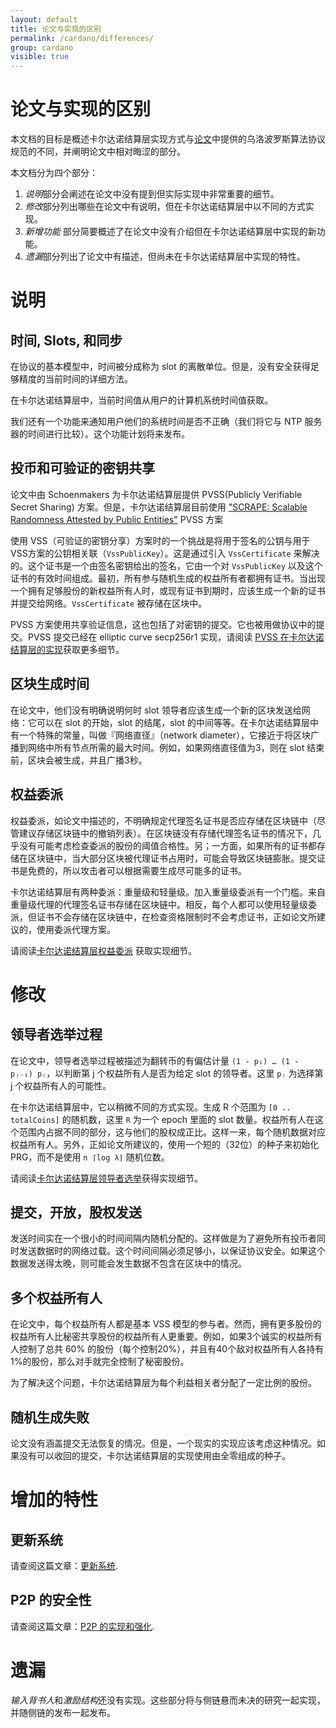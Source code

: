 ```yaml
---
layout: default
title: 论文与实现的区别
permalink: /cardano/differences/
group: cardano
visible: true
---
```

<!-- Reviewed at c4c45ce9a7a8f4aa6d88a32829755196a017f6a1 -->

# 论文与实现的区别

本文档的目标是概述卡尔达诺结算层实现方式与[论文](/glossary/#论文)中提供的乌洛波罗斯算法协议规范的不同，并阐明论文中相对晦涩的部分。

本文档分为四个部分：

1. *说明*部分会阐述在论文中没有提到但实际实现中非常重要的细节。  
2. *修改*部分列出哪些在论文中有说明，但在卡尔达诺结算层中以不同的方式实现。  
3. *新增功能* 部分简要概述了在论文中没有介绍但在卡尔达诺结算层中实现的新功能。  
4. *遗漏*部分列出了论文中有描述，但尚未在卡尔达诺结算层中实现的特性。


# 说明

## 时间, Slots, 和同步

在协议的基本模型中，时间被分成称为 slot 的离散单位。但是，没有安全获得足够精度的当前时间的详细方法。

在卡尔达诺结算层中，当前时间值从用户的计算机系统时间值获取。

我们还有一个功能来通知用户他们的系统时间是否不正确（我们将它与 NTP 服务器的时间进行比较）。这个功能计划将来发布。

## 投币和可验证的密钥共享

论文中由 Schoenmakers 为卡尔达诺结算层提供 PVSS(Publicly Verifiable Secret Sharing) 方案。但是，卡尔达诺结算层目前使用 ["SCRAPE: Scalable Randomness Attested by
Public Entities"](https://eprint.iacr.org/2017/216.pdf) PVSS 方案 

使用 VSS（可验证的密钥分享）方案时的一个挑战是将用于签名的公钥与用于VSS方案的公钥相关联（`VssPublicKey`）。这是通过引入 `VssCertificate` 来解决的。这个证书是一个由签名密钥给出的签名，它由一个对 `VssPublicKey` 以及这个证书的有效时间组成。最初，所有参与随机生成的权益所有者都拥有证书。当出现一个拥有足够股份的新权益所有人时，或现有证书到期时，应该生成一个新的证书并提交给网络。`VssCertificate` 被存储在区块中。

PVSS 方案使用共享验证信息，这也包括了对密钥的提交。它也被用做协议中的提交。PVSS 提交已经在 elliptic curve
secp256r1 实现，请阅读 [PVSS 在卡尔达诺结算层的实现](/technical/pvss/)获取更多细节。


## 区块生成时间

在论文中，他们没有明确说明何时 slot 领导者应该生成一个新的区块发送给网络：它可以在 slot 的开始，slot 的结尾，slot 的中间等等。在卡尔达诺结算层中有一个特殊的常量，叫做『网络直径』（network diameter），它接近于将区块广播到网络中所有节点所需的最大时间。例如，如果网络直径值为3，则在 slot 结束前，区块会被生成，并且广播3秒。

## 权益委派

权益委派，如论文中描述的，不明确规定代理签名证书是否应存储在区块链中（尽管建议存储区块链中的撤销列表）。在区块链没有存储代理签名证书的情况下，几乎没有可能考虑检查委派的股份的阈值合格性。另；一方面，如果所有的证书都存储在区块链中，当大部分区块被代理证书占用时，可能会导致区块链膨胀。提交证书是免费的，所以攻击者可以根据需要生成尽可能多的证书。

卡尔达诺结算层有两种委派：重量级和轻量级。加入重量级委派有一个门槛。来自重量级代理的代理签名证书存储在区块链中。相反，每个人都可以使用轻量级委派，但证书不会存储在区块链中，在检查资格限制时不会考虑证书，正如论文所建议的，使用委派代理方案。

请阅读[卡尔达诺结算层权益委派]((/technical/delegation/)) 获取实现细节。


# 修改

## 领导者选举过程

在论文中，领导者选举过程被描述为翻转币的有偏估计量 `(1 - p₁) … (1 - pⱼ₋₁) pⱼ`，以判断第 j 个权益所有人是否为给定 slot 的领导者。这里 `pⱼ` 为选择第 j 个权益所有人的可能性。

在卡尔达诺结算层中，它以稍微不同的方式实现。生成 R 个范围为 `[0 .. totalCoins]` 的随机数，这里 `R` 为一个 epoch 里面的 slot 数量。权益所有人在这个范围内占据不同的部分，这与他们的股权成正比。这样一来，每个随机数据对应权益所有人。另外，正如论文所建议的，使用一个短的（32位）的种子来初始化 PRG，而不是使用 `n ⌈log λ⌉` 随机位数。

请阅读[卡尔达诺结算层领导者选举](/technical/leader-selection/)获得实现细节。


## 提交，开放，股权发送

发送时间实在一个很小的时间间隔内随机分配的。这样做是为了避免所有投币者同时发送数据时的网络过载。这个时间间隔必须足够小，以保证协议安全。如果这个数据发送得太晚，则可能会发生数据不包含在区块中的情况。

## 多个权益所有人

在论文中，每个权益所有人都是基本 VSS 模型的参与者。然而，拥有更多股份的权益所有人比秘密共享股份的权益所有人更重要。例如，如果3个诚实的权益所有人控制了总共 60% 的股份（每个控制20%），并且有40个敌对权益所有人各持有1%的股份，那么对手就完全控制了秘密股份。

为了解决这个问题，卡尔达诺结算层为每个利益相关者分配了一定比例的股份。

## 随机生成失败

论文没有涵盖提交无法恢复的情况。但是，一个现实的实现应该考虑这种情况。如果没有可以收回的提交，卡尔达诺结算层的实现使用由全零组成的种子。


# 增加的特性

## 更新系统

请查阅这篇文章：[更新系统](/cardano/update-mechanism/).

## P2P 的安全性

请查阅这篇文章：[P2P 的实现和强化](/technical/protocols/p2p/).

# 遗漏
*输入背书人*和*激励结构*还没有实现。这些部分将与侧链悬而未决的研究一起实现，并随侧链的发布一起发布。

